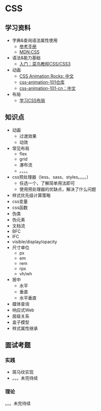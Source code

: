 # CSS

## 学习资料
* 字典&查询语法属性使用
    * [参考手册](http://css.doyoe.com/)
    * [MDN:CSS](https://developer.mozilla.org/zh-CN/docs/Web/CSS)
* 语法&能力基础
  * [入门：菜鸟教程CSS/CSS3](https://www.runoob.com/css/css-tutorial.html)
* 动画
  * [CSS Animation Rocks: 中文](https://cssanimation.rocks/cn/)
  * [css-animation-101仓库](https://github.com/H-Wakanda/css-animation-101-cn)
  * [css-animation-101-cn：中文](https://h-wakanda.github.io/css-animation-101-cn/)
* 布局
  * [学习CSS布局](https://zh.learnlayout.com/)

## 知识点
* 动画
  * 过渡效果
  * 动效
* 常见布局
  * flex
  * grid
  * 瀑布流
  * 。。。。
* css预处理器（less、sass、styles。。。。）
  * 任选一个，了解简单用法即可
  * 使用预处理器的优缺点，解决了什么问题
* 样式优先级计算策略
* css变量
* css函数
* 伪类
* 伪元素
* 文档流
* BFC
* IFC
* visible/display/opacity
* 尺寸单位
  * px
  * em
  * rem
  * rpx
  * vh/wh
* 居中
  * 水平
  * 垂直
  * 水平垂直
* 媒体查询
* 响应式Web
* 层级关系
* 盒子模型
* 样式属性继承

## 面试考题
### 实践
* 斑马纹实现
* 。。。未完待续
### 理论
。。。未完待续
